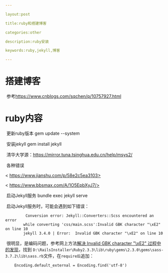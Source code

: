 ```yaml
---

layout:post

title:ruby和搭建博客

categories:other

description:ruby安装

keywords:ruby,jekyll,博客

---
```


# 搭建博客

​	参考<https://www.cnblogs.com/sqchen/p/10757927.html>

# ruby内容

​	更新ruby版本 gem update --system

​	安装jekyll gem install jekyll

​	清华大学源：<https://mirror.tuna.tsinghua.edu.cn/help/msys2/>

​	各种错误

<	https://www.jianshu.com/p/58e2c5ea3103>

<	https://www.bbsmax.com/A/1O5EpbXyJ7/>

​	启动Jekyll服务 bundle exec jekyll serve

​	启动Jekyll服务时，可能会遇到如下错误：

``` 
 		 Conversion error: Jekyll::Converters::Scss encountered an error
  		while converting 'css/main.scss':Invalid GBK character "\xE2" on line 10
		jekyll 3.4.0 | Error:  Invalid GBK character "\xE2" on line 10
```

​		很明显，是编码问题，参考网上方法[解决 Invalid GBK character "\xE2" 过程中的发现](https://yangaijun.com/2017/04/05/problem-solved.html)，找到			`D:\RailsInstaller\Ruby2.3.3\lib\ruby\gems\2.3.0\gems\sass-3.7.2\lib\sass.rb`文件，在`require后`追加：

```
	Encoding.default_external = Encoding.find('utf-8')
```